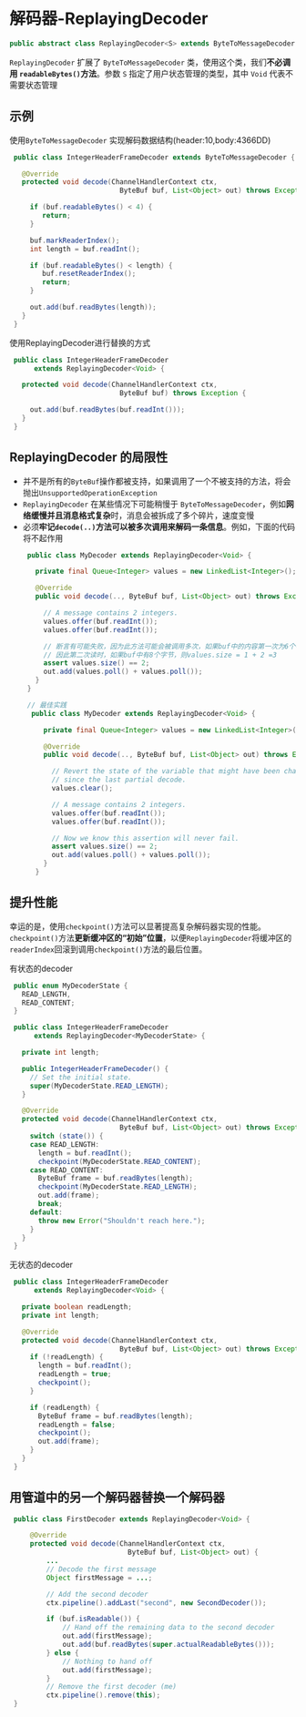 # 解码器-ReplayingDecoder
```java
public abstract class ReplayingDecoder<S> extends ByteToMessageDecoder
```

`ReplayingDecoder` 扩展了 `ByteToMessageDecoder` 类，使用这个类，我们**不必调用 `readableBytes()`方法**。参数 `S` 指定了用户状态管理的类型，其中 `Void` 代表不需要状态管理

## 示例
使用`ByteToMessageDecoder` 实现解码数据结构(header:10,body:4366DD)
```java
 public class IntegerHeaderFrameDecoder extends ByteToMessageDecoder {

   @Override
   protected void decode(ChannelHandlerContext ctx,
                           ByteBuf buf, List<Object> out) throws Exception {

     if (buf.readableBytes() < 4) {
        return;
     }

     buf.markReaderIndex();
     int length = buf.readInt();

     if (buf.readableBytes() < length) {
        buf.resetReaderIndex();
        return;
     }

     out.add(buf.readBytes(length));
   }
 }
```

使用ReplayingDecoder进行替换的方式
```java
 public class IntegerHeaderFrameDecoder
      extends ReplayingDecoder<Void> {

   protected void decode(ChannelHandlerContext ctx,
                           ByteBuf buf) throws Exception {

     out.add(buf.readBytes(buf.readInt()));
   }
 }
```

## ReplayingDecoder 的局限性
* 并不是所有的`ByteBuf`操作都被支持，如果调用了一个不被支持的方法，将会抛出`UnsupportedOperationException`
* `ReplayingDecoder` 在某些情况下可能稍慢于 `ByteToMessageDecoder`，例如**网络缓慢并且消息格式复杂**时，消息会被拆成了多个碎片，速度变慢
* 必须**牢记`decode(..)`方法可以被多次调用来解码一条信息**。例如，下面的代码将不起作用
  ```java
   public class MyDecoder extends ReplayingDecoder<Void> {

     private final Queue<Integer> values = new LinkedList<Integer>();

     @Override
     public void decode(.., ByteBuf buf, List<Object> out) throws Exception {

       // A message contains 2 integers.
       values.offer(buf.readInt());
       values.offer(buf.readInt());

       // 断言有可能失败，因为此方法可能会被调用多次，如果buf中的内容第一次为6个字节,则执行到b时，ReaderIndex会被重置，
       // 因此第二次读时，如果buf中有8个字节，则values.size = 1 + 2 =3
       assert values.size() == 2;
       out.add(values.poll() + values.poll());
     }
   }

   // 最佳实践
    public class MyDecoder extends ReplayingDecoder<Void> {

       private final Queue<Integer> values = new LinkedList<Integer>();

       @Override
       public void decode(.., ByteBuf buf, List<Object> out) throws Exception {

         // Revert the state of the variable that might have been changed
         // since the last partial decode.
         values.clear();

         // A message contains 2 integers.
         values.offer(buf.readInt());
         values.offer(buf.readInt());

         // Now we know this assertion will never fail.
         assert values.size() == 2;
         out.add(values.poll() + values.poll());
       }
     }
  ```

## 提升性能
幸运的是，使用`checkpoint()`方法可以显著提高复杂解码器实现的性能。`checkpoint()`方法**更新缓冲区的“初始”位置**，以便`ReplayingDecoder`将缓冲区的`readerIndex`回滚到调用`checkpoint()`方法的最后位置。

有状态的decoder
```java
 public enum MyDecoderState {
   READ_LENGTH,
   READ_CONTENT;
 }

 public class IntegerHeaderFrameDecoder
      extends ReplayingDecoder<MyDecoderState> {

   private int length;

   public IntegerHeaderFrameDecoder() {
     // Set the initial state.
     super(MyDecoderState.READ_LENGTH);
   }

   @Override
   protected void decode(ChannelHandlerContext ctx,
                           ByteBuf buf, List<Object> out) throws Exception {
     switch (state()) {
     case READ_LENGTH:
       length = buf.readInt();
       checkpoint(MyDecoderState.READ_CONTENT);
     case READ_CONTENT:
       ByteBuf frame = buf.readBytes(length);
       checkpoint(MyDecoderState.READ_LENGTH);
       out.add(frame);
       break;
     default:
       throw new Error("Shouldn't reach here.");
     }
   }
 }
```

无状态的decoder
```java
 public class IntegerHeaderFrameDecoder
      extends ReplayingDecoder<Void> {

   private boolean readLength;
   private int length;

   @Override
   protected void decode(ChannelHandlerContext ctx,
                           ByteBuf buf, List<Object> out) throws Exception {
     if (!readLength) {
       length = buf.readInt();
       readLength = true;
       checkpoint();
     }

     if (readLength) {
       ByteBuf frame = buf.readBytes(length);
       readLength = false;
       checkpoint();
       out.add(frame);
     }
   }
 }
```

## 用管道中的另一个解码器替换一个解码器
```java
 public class FirstDecoder extends ReplayingDecoder<Void> {

     @Override
     protected void decode(ChannelHandlerContext ctx,
                             ByteBuf buf, List<Object> out) {
         ...
         // Decode the first message
         Object firstMessage = ...;

         // Add the second decoder
         ctx.pipeline().addLast("second", new SecondDecoder());

         if (buf.isReadable()) {
             // Hand off the remaining data to the second decoder
             out.add(firstMessage);
             out.add(buf.readBytes(super.actualReadableBytes()));
         } else {
             // Nothing to hand off
             out.add(firstMessage);
         }
         // Remove the first decoder (me)
         ctx.pipeline().remove(this);
 }

```

